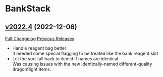 # BankStack

## [v2022.4](https://github.com/kemayo/wow-bankstack/tree/v2022.4) (2022-12-06)
[Full Changelog](https://github.com/kemayo/wow-bankstack/compare/v2022.3...v2022.4) [Previous Releases](https://github.com/kemayo/wow-bankstack/releases)

- Handle reagent bag better  
    It needed some special flagging to be treated like the bank reagent slot  
- Let the sort fall back to itemid if names are identical  
    Was causing issues with the new identically-named different-quality  
    dragonflight items.  
